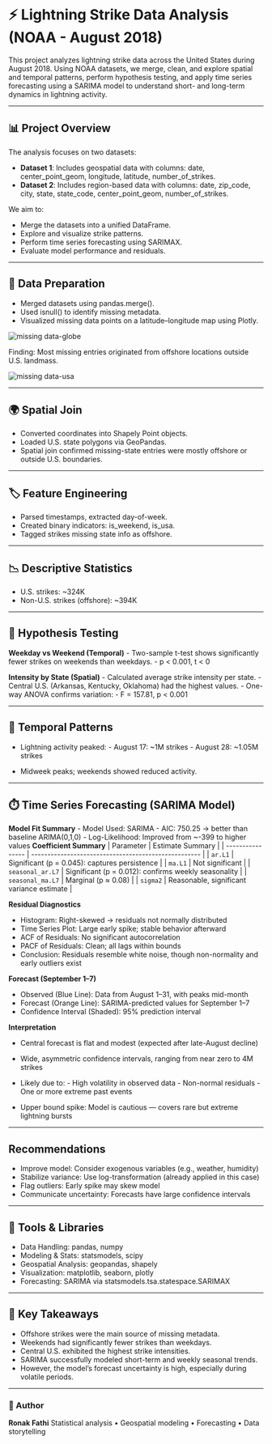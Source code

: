 # ⚡ Lightning Strike Data Analysis (NOAA - August 2018)
This project analyzes lightning strike data across the United States during August 2018. Using NOAA datasets, we merge, clean, and explore spatial and temporal patterns, perform hypothesis testing, and apply time series forecasting using a SARIMA model to understand short- and long-term dynamics in lightning activity.

---

## 📊 Project Overview
The analysis focuses on two datasets:

- **Dataset 1**: Includes geospatial data with columns: date, center_point_geom, longitude, latitude, number_of_strikes.
- **Dataset 2**: Includes region-based data with columns: date, zip_code, city, state, state_code, center_point_geom, number_of_strikes.

We aim to:

- Merge the datasets into a unified DataFrame.
- Explore and visualize strike patterns.
- Perform time series forecasting using SARIMAX.
- Evaluate model performance and residuals.

---

## 🔧 Data Preparation

- Merged datasets using pandas.merge().
- Used isnull() to identify missing metadata.
- Visualized missing data points on a latitude–longitude map using Plotly.

![missing data-globe](https://github.com/user-attachments/assets/b1267afb-436d-46e0-a626-5efe581d6ebe)

Finding: Most missing entries originated from offshore locations outside U.S. landmass.

![missing data-usa](https://github.com/user-attachments/assets/a4f631d7-32fc-428d-8f3f-536369ffe1fc)

---

## 🌍 Spatial Join

- Converted coordinates into Shapely Point objects.
- Loaded U.S. state polygons via GeoPandas.
- Spatial join confirmed missing-state entries were mostly offshore or outside U.S. boundaries.

---

## 🏷️ Feature Engineering

- Parsed timestamps, extracted day-of-week.
- Created binary indicators: is_weekend, is_usa.
- Tagged strikes missing state info as offshore.

---

## 📉 Descriptive Statistics

- U.S. strikes: ~324K
- Non-U.S. strikes (offshore): ~394K

---

## 🧪 Hypothesis Testing
**Weekday vs Weekend (Temporal)**
    - Two-sample t-test shows significantly fewer strikes on weekends than weekdays.
    - p < 0.001, t < 0

**Intensity by State (Spatial)**
    - Calculated average strike intensity per state.
    - Central U.S. (Arkansas, Kentucky, Oklahoma) had the highest values.
    - One-way ANOVA confirms variation:
          - F = 157.81, p < 0.001

---

## 📆 Temporal Patterns
- Lightning activity peaked:
      - August 17: ~1M strikes
      - August 28: ~1.05M strikes

- Midweek peaks; weekends showed reduced activity.

---

## ⏱️ Time Series Forecasting (SARIMA Model)
**Model Fit Summary**
      - Model Used: SARIMA
      - AIC: 750.25 → better than baseline ARIMA(0,1,0)
      - Log-Likelihood: Improved from ~-399 to higher values
**Coefficient Summary**
      | Parameter        | Estimate Summary                                     |
| ---------------- | ---------------------------------------------------- |
| `ar.L1`          | Significant (p = 0.045): captures persistence        |
| `ma.L1`          | Not significant                                      |
| `seasonal_ar.L7` | Significant (p = 0.012): confirms weekly seasonality |
| `seasonal_ma.L7` | Marginal (p ≈ 0.08)                                  |
| `sigma2`         | Reasonable, significant variance estimate            |

**Residual Diagnostics**
- Histogram: Right-skewed → residuals not normally distributed
- Time Series Plot: Large early spike; stable behavior afterward
- ACF of Residuals: No significant autocorrelation
- PACF of Residuals: Clean; all lags within bounds
- Conclusion: Residuals resemble white noise, though non-normality and early outliers exist

**Forecast (September 1–7)**
- Observed (Blue Line): Data from August 1–31, with peaks mid-month
- Forecast (Orange Line): SARIMA-predicted values for September 1–7
- Confidence Interval (Shaded): 95% prediction interval

**Interpretation**
- Central forecast is flat and modest (expected after late-August decline)
- Wide, asymmetric confidence intervals, ranging from near zero to 4M strikes
- Likely due to:
       - High volatility in observed data
       - Non-normal residuals
       - One or more extreme past events

- Upper bound spike: Model is cautious — covers rare but extreme lightning bursts

---

## Recommendations
- Improve model: Consider exogenous variables (e.g., weather, humidity)
- Stabilize variance: Use log-transformation (already applied in this case)
- Flag outliers: Early spike may skew model
- Communicate uncertainty: Forecasts have large confidence intervals

---

## 🧰 Tools & Libraries
- Data Handling: pandas, numpy
- Modeling & Stats: statsmodels, scipy
- Geospatial Analysis: geopandas, shapely
- Visualization: matplotlib, seaborn, plotly
- Forecasting: SARIMA via statsmodels.tsa.statespace.SARIMAX

---

## 📌 Key Takeaways
- Offshore strikes were the main source of missing metadata.
- Weekends had significantly fewer strikes than weekdays.
- Central U.S. exhibited the highest strike intensities.
- SARIMA successfully modeled short-term and weekly seasonal trends.
- However, the model’s forecast uncertainty is high, especially during volatile periods.

---

### 👩 Author
**Ronak Fathi**
Statistical analysis • Geospatial modeling • Forecasting • Data storytelling
